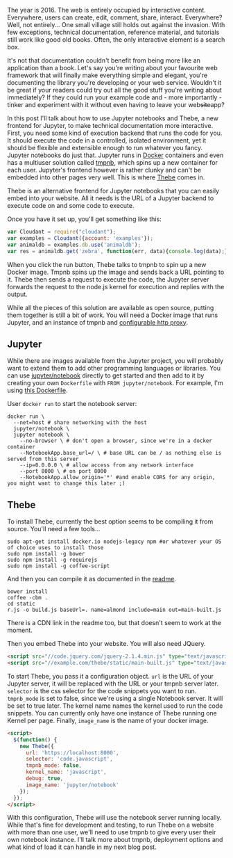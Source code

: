 The year is 2016. The web is entirely occupied by interactive content. Everywhere, users can create, edit, comment, share, interact. Everywhere? Well, not entirely... One small village still holds out against the invasion. With few exceptions, technical documentation, reference material, and tutorials still work like good old books. Often, the only interactive element is a search box.

It's not that documentation couldn't benefit from being more like an application than a book. Let's say you're writing about your favourite web framework that will finally make everything simple and elegant, you're documenting the library you're developing or your web service. Wouldn't it be great if your readers could try out all the good stuff you're writing about immediately? If they could run your example code and - more importantly - tinker and experiment with it without even having to leave your web<strike>site</strike>app?

In this post I'll talk about how to use Jupyter notebooks and Thebe, a new frontend for Jupyter, to make technical documentation more interactive. First, you need some kind of execution backend that runs the code for you. It should execute the code in a controlled, isolated environment, yet it should be flexible and extensible enough to run whatever you fancy. Jupyter notebooks do just that. Jupyter runs in [Docker](https://www.docker.com/) containers and even has a multiuser solution called [tmpnb](https://github.com/jupyter/tmpnb), which spins up a new container for each user. Jupyter's frontend however is rather clunky and can't be embedded into other pages very well. This is where [Thebe](https://github.com/oreillymedia/thebe/tree/master/static) comes in.

Thebe is an alternative frontend for Jupyter notebooks that you can easily embed into your website. All it needs is the URL of a Jupyter backend to execute code on and some code to execute.

Once you have it set up, you'll get something like this:

```javascript
var Cloudant = require("cloudant");
var examples = Cloudant({account: 'examples'});
var animaldb = examples.db.use('animaldb');
var res = animaldb.get('zebra', function(err, data){console.log(data);});
```

When you click the run button, Thebe talks to tmpnb to spin up a new Docker image. Tmpnb spins up the image and sends back a URL pointing to it. Thebe then sends a request to execute the code, the Jupyter server forwards the request to the node.js kernel for execution and replies with the output.

While all the pieces of this solution are available as open source, putting them together is still a bit of work. You will need a Docker image that runs Jupyter, and an instance of tmpnb and [configurable http proxy](https://github.com/jupyter/configurable-http-proxy).
   
## Jupyter

While there are images available from the Jupyter project, you will probably want to extend them to add other programming languages or libraries. You can use [jupyter/notebook](jupyter/notebook) directly to get started and then add to it by creating your own `Dockerfile` with `FROM jupyter/notebook`. For example, I'm using [this Dockerfile](https://github.com/KimStebel/thebe-demo/blob/master/notebook/Dockerfile).

User `docker run` to start the notebook server:

```shell
docker run \
  --net=host # share networking with the host
  jupyter/notebook \
  jupyter notebook \
    --no-browser \ # don't open a browser, since we're in a docker container
    --NotebookApp.base_url=/ \ # base URL can be / as nothing else is served from this server
    --ip=0.0.0.0 \ # allow access from any network interface
    --port 8000 \ # on port 8000
    --NotebookApp.allow_origin='*' #and enable CORS for any origin, you might want to change this later ;)
```



## Thebe

To install Thebe, currently the best option seems to be compiling it from source. You'll need a few tools...

```shell
sudo apt-get install docker.io nodejs-legacy npm #or whatever your OS of choice uses to install those
sudo npm install -g bower
sudo npm install -g requirejs
sudo npm install -g coffee-script
```

And then you can compile it as documented in the [readme](https://github.com/oreillymedia/thebe/blob/master/README.md).

```shell
bower install
coffee -cbm .
cd static
r.js -o build.js baseUrl=. name=almond include=main out=main-built.js
```

There is a CDN link in the readme too, but that doesn't seem to work at the moment.

Then you embed Thebe into your website. You will also need JQuery.

```html
<script src="//code.jquery.com/jquery-2.1.4.min.js" type="text/javascript" charset=\"utf-8"></script>
<script src="//example.com/thebe/static/main-built.js" type="text/javascript" charset="utf-8"></script>
```

To start Thebe, you pass it a configuration object. `url` is the URL of your Jupyter server, it will be replaced with the URL or your tmpnb server later. `selector` is the css selector for the code snippets you want to run. `tmpnb_mode` is set to false, since we're using a single Notebook server. It will be set to true later. The kernel name names the kernel used to run the code snippets. You can currently only have one instance of Thebe running one Kernel per page. Finally, `image_name` is the name of your docker image.

```html
<script>
  $(function() {
    new Thebe({
      url: 'https://localhost:8000',
      selector: 'code.javascript',
      tmpnb_mode: false,
      kernel_name: 'javascript',
      debug: true,
      image_name: 'jupyter/notebook'
    });
  });
</script>
```

With this configuration, Thebe will use the notebook server running locally. While that's fine for development and testing, to run Thebe on a website with more than one user, we'll need to use tmpnb to give every user their own notebook instance. I'll talk more about tmpnb, deployment options and what kind of load it can handle in my next blog post.






